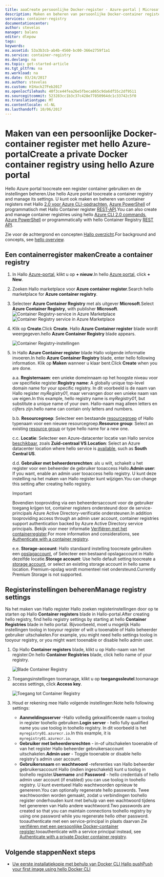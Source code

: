 ```yaml
---
title: aaaCreate persoonlijke Docker-register - Azure-portal | Microsoft Docs
description: Maken en beheren van persoonlijke Docker-container registers Hello Azure-portal aan de slag
services: container-registry
documentationcenter: 
author: stevelas
manager: balans
editor: dlepow
tags: 
keywords: 
ms.assetid: 53a3b3cb-ab4b-4560-bc00-366e2759f1a1
ms.service: container-registry
ms.devlang: na
ms.topic: get-started-article
ms.tgt_pltfrm: na
ms.workload: na
ms.date: 03/24/2017
ms.author: stevelas
ms.custom: H1Hack27Feb2017
ms.openlocfilehash: 40f3ce44fea26e5fbeca865c9da6df55c2df9511
ms.sourcegitcommit: 523283cc1b3c37c428e77850964dc1c33742c5f0
ms.translationtype: MT
ms.contentlocale: nl-NL
ms.lasthandoff: 10/06/2017
---
```

# <a name="create-a-private-docker-container-registry-using-hello-azure-portal"></a><span data-ttu-id="ddd00-103">Maken van een persoonlijke Docker-container register met hello Azure-portal</span><span class="sxs-lookup"><span data-stu-id="ddd00-103">Create a private Docker container registry using hello Azure portal</span></span>
<span data-ttu-id="ddd00-104">Hello Azure portal toocreate een register container gebruiken en de instellingen beheren.</span><span class="sxs-lookup"><span data-stu-id="ddd00-104">Use hello Azure portal toocreate a container registry and manage its settings.</span></span> <span data-ttu-id="ddd00-105">U kunt ook maken en beheren van container registers met Hallo [2.0 voor Azure CLI-opdrachten](container-registry-get-started-azure-cli.md), [Azure PowerShell](container-registry-get-started-powershell.md) of programmatisch met Hallo Container register [REST-API](https://go.microsoft.com/fwlink/p/?linkid=834376).</span><span class="sxs-lookup"><span data-stu-id="ddd00-105">You can also create and manage container registries using hello [Azure CLI 2.0 commands](container-registry-get-started-azure-cli.md), [Azure PowerShell](container-registry-get-started-powershell.md) or programmatically with hello Container Registry [REST API](https://go.microsoft.com/fwlink/p/?linkid=834376).</span></span>

<span data-ttu-id="ddd00-106">Zie voor de achtergrond en concepten [Hallo overzicht](container-registry-intro.md).</span><span class="sxs-lookup"><span data-stu-id="ddd00-106">For background and concepts, see [hello overview](container-registry-intro.md).</span></span>

## <a name="create-a-container-registry"></a><span data-ttu-id="ddd00-107">Een containerregister maken</span><span class="sxs-lookup"><span data-stu-id="ddd00-107">Create a container registry</span></span>
1. <span data-ttu-id="ddd00-108">In Hallo [Azure-portal](https://portal.azure.com), klikt u op **+ nieuw**.</span><span class="sxs-lookup"><span data-stu-id="ddd00-108">In hello [Azure portal](https://portal.azure.com), click **+ New**.</span></span>
2. <span data-ttu-id="ddd00-109">Zoeken Hallo marketplace voor **Azure container register**.</span><span class="sxs-lookup"><span data-stu-id="ddd00-109">Search hello marketplace for **Azure container registry**.</span></span>
3. <span data-ttu-id="ddd00-110">Selecteer **Azure Container Registry** met als uitgever **Microsoft**.</span><span class="sxs-lookup"><span data-stu-id="ddd00-110">Select **Azure Container Registry**, with publisher **Microsoft**.</span></span>
    <span data-ttu-id="ddd00-111">![Container Registry-service in Azure Marketplace](./media/container-registry-get-started-portal/container-registry-marketplace.png)</span><span class="sxs-lookup"><span data-stu-id="ddd00-111">![Container Registry service in Azure Marketplace](./media/container-registry-get-started-portal/container-registry-marketplace.png)</span></span>
4. <span data-ttu-id="ddd00-112">Klik op **Create**.</span><span class="sxs-lookup"><span data-stu-id="ddd00-112">Click **Create**.</span></span> <span data-ttu-id="ddd00-113">Hallo **Azure Container register** blade wordt weergegeven.</span><span class="sxs-lookup"><span data-stu-id="ddd00-113">hello **Azure Container Registry** blade appears.</span></span>

    ![Container Registry-instellingen](./media/container-registry-get-started-portal/container-registry-settings.png)
5. <span data-ttu-id="ddd00-115">In Hallo **Azure Container register** blade Hallo volgende informatie invoeren.</span><span class="sxs-lookup"><span data-stu-id="ddd00-115">In hello **Azure Container Registry** blade, enter hello following information.</span></span> <span data-ttu-id="ddd00-116">Klik op **Maken** wanneer u klaar bent.</span><span class="sxs-lookup"><span data-stu-id="ddd00-116">Click **Create** when you are done.</span></span>

    <span data-ttu-id="ddd00-117">a.</span><span class="sxs-lookup"><span data-stu-id="ddd00-117">a.</span></span> <span data-ttu-id="ddd00-118">**Registernaam**: een unieke domeinnaam op het hoogste niveau voor uw specifieke register.</span><span class="sxs-lookup"><span data-stu-id="ddd00-118">**Registry name**: A globally unique top-level domain name for your specific registry.</span></span> <span data-ttu-id="ddd00-119">In dit voorbeeld is de naam van Hallo register *myRegistry01*, maar vervangen door een unieke naam van uw eigen.</span><span class="sxs-lookup"><span data-stu-id="ddd00-119">In this example, hello registry name is *myRegistry01*, but substitute a unique name of your own.</span></span> <span data-ttu-id="ddd00-120">Hallo-naam mag alleen letters en cijfers zijn.</span><span class="sxs-lookup"><span data-stu-id="ddd00-120">hello name can contain only letters and numbers.</span></span>

    <span data-ttu-id="ddd00-121">b.</span><span class="sxs-lookup"><span data-stu-id="ddd00-121">b.</span></span> <span data-ttu-id="ddd00-122">**Resourcegroep**: Selecteer een bestaande [resourcegroep](../azure-resource-manager/resource-group-overview.md#resource-groups) of Hallo typenaam voor een nieuwe resourcegroep.</span><span class="sxs-lookup"><span data-stu-id="ddd00-122">**Resource group**: Select an existing [resource group](../azure-resource-manager/resource-group-overview.md#resource-groups) or type hello name for a new one.</span></span>

    <span data-ttu-id="ddd00-123">c.</span><span class="sxs-lookup"><span data-stu-id="ddd00-123">c.</span></span> <span data-ttu-id="ddd00-124">**Locatie**: Selecteer een Azure-datacenter locatie van Hallo service [beschikbaar](https://azure.microsoft.com/regions/services/), zoals **Zuid-centraal VS**.</span><span class="sxs-lookup"><span data-stu-id="ddd00-124">**Location**: Select an Azure datacenter location where hello service is [available](https://azure.microsoft.com/regions/services/), such as **South Central US**.</span></span>

    <span data-ttu-id="ddd00-125">d.</span><span class="sxs-lookup"><span data-stu-id="ddd00-125">d.</span></span> <span data-ttu-id="ddd00-126">**Gebruiker met beheerdersrechten**: als u wilt, schakelt u het register voor een beheerder de gebruiker tooaccess Hallo.</span><span class="sxs-lookup"><span data-stu-id="ddd00-126">**Admin user**: If you want, enable an admin user tooaccess hello registry.</span></span> <span data-ttu-id="ddd00-127">U kunt deze instelling na het maken van Hallo register kunt wijzigen.</span><span class="sxs-lookup"><span data-stu-id="ddd00-127">You can change this setting after creating hello registry.</span></span>

      > [!IMPORTANT]
      > <span data-ttu-id="ddd00-128">Bovendien tooproviding via een beheerdersaccount voor de gebruiker toegang krijgen tot, container registers ondersteund door de service-principals Azure Active Directory-verificatie ondersteunen.</span><span class="sxs-lookup"><span data-stu-id="ddd00-128">In addition tooproviding access through an admin user account, container registries support authentication backed by Azure Active Directory service principals.</span></span> <span data-ttu-id="ddd00-129">Bekijk voor meer informatie [Verifiëren met het containerregister](container-registry-authentication.md).</span><span class="sxs-lookup"><span data-stu-id="ddd00-129">For more information and considerations, see [Authenticate with a container registry](container-registry-authentication.md).</span></span>
      >

    <span data-ttu-id="ddd00-130">e.</span><span class="sxs-lookup"><span data-stu-id="ddd00-130">e.</span></span> <span data-ttu-id="ddd00-131">**Storage-account**: Hallo standaard instelling toocreate gebruiken een [opslagaccount](../storage/common/storage-introduction.md), of Selecteer een bestaand opslagaccount in Hallo dezelfde locatie.</span><span class="sxs-lookup"><span data-stu-id="ddd00-131">**Storage account**: Use hello default setting toocreate a [storage account](../storage/common/storage-introduction.md), or select an existing storage account in hello same location.</span></span> <span data-ttu-id="ddd00-132">Premium-opslag wordt momenteel niet ondersteund.</span><span class="sxs-lookup"><span data-stu-id="ddd00-132">Currently Premium Storage is not supported.</span></span>

## <a name="manage-registry-settings"></a><span data-ttu-id="ddd00-133">Registerinstellingen beheren</span><span class="sxs-lookup"><span data-stu-id="ddd00-133">Manage registry settings</span></span>
<span data-ttu-id="ddd00-134">Na het maken van Hallo register Hallo zoeken registerinstellingen door op te starten op Hallo **Container registers** blade in Hallo-portal.</span><span class="sxs-lookup"><span data-stu-id="ddd00-134">After creating hello registry, find hello registry settings by starting at hello **Container Registries** blade in hello portal.</span></span> <span data-ttu-id="ddd00-135">Bijvoorbeeld, moet u mogelijk Hallo instellingen toolog in tooyour register of wilt u tooenable of Hallo beheerder gebruiker uitschakelen.</span><span class="sxs-lookup"><span data-stu-id="ddd00-135">For example, you might need hello settings toolog in tooyour registry, or you might want tooenable or disable hello admin user.</span></span>

1. <span data-ttu-id="ddd00-136">Op Hallo **Container registers** blade, klikt u op Hallo-naam van het register.</span><span class="sxs-lookup"><span data-stu-id="ddd00-136">On hello **Container Registries** blade, click hello name of your registry.</span></span>

    ![Blade Container Registry](./media/container-registry-get-started-portal/container-registry-blade.png)
2. <span data-ttu-id="ddd00-138">Toegangsinstellingen toomanage, klikt u op **toegangssleutel**.</span><span class="sxs-lookup"><span data-stu-id="ddd00-138">toomanage access settings, click **Access key**.</span></span>

    ![Toegang tot Container Registry](./media/container-registry-get-started-portal/container-registry-access.png)
3. <span data-ttu-id="ddd00-140">Houd er rekening mee Hallo volgende instellingen:</span><span class="sxs-lookup"><span data-stu-id="ddd00-140">Note hello following settings:</span></span>

   * <span data-ttu-id="ddd00-141">**Aanmeldingsserver** -Hallo volledig gekwalificeerde naam u toolog in register toohello gebruiken.</span><span class="sxs-lookup"><span data-stu-id="ddd00-141">**Login server** - hello fully qualified name you use toolog in toohello registry.</span></span> <span data-ttu-id="ddd00-142">In dit voorbeeld is het `myregistry01.azurecr.io`.</span><span class="sxs-lookup"><span data-stu-id="ddd00-142">In this example, it is `myregistry01.azurecr.io`.</span></span>
   * <span data-ttu-id="ddd00-143">**Gebruiker met beheerdersrechten** - in-of uitschakelen tooenable of van het register Hallo beheerder gebruikersaccount uitschakelen.</span><span class="sxs-lookup"><span data-stu-id="ddd00-143">**Admin user** - Toggle tooenable or disable hello registry's admin user account.</span></span>
   * <span data-ttu-id="ddd00-144">**Gebruikersnaam** en **wachtwoord** -referenties van Hallo beheerder gebruikersaccount Hallo (indien ingeschakeld) kunt u toolog in toohello register.</span><span class="sxs-lookup"><span data-stu-id="ddd00-144">**Username** and **Password** - hello credentials of hello admin user account (if enabled) you can use toolog in toohello registry.</span></span> <span data-ttu-id="ddd00-145">U kunt eventueel Hallo wachtwoorden opnieuw te genereren.</span><span class="sxs-lookup"><span data-stu-id="ddd00-145">You can optionally regenerate hello passwords.</span></span> <span data-ttu-id="ddd00-146">Twee wachtwoorden worden gemaakt, zodat u verbindingen toohello register onderhouden kunt met behulp van een wachtwoord tijdens het genereren van Hallo andere wachtwoord.</span><span class="sxs-lookup"><span data-stu-id="ddd00-146">Two passwords are created so that you can maintain connections toohello registry by using one password while you regenerate hello other password.</span></span> <span data-ttu-id="ddd00-147">tooauthenticate met een service-principal in plaats daarvan Zie [verifiëren met een persoonlijke Docker-container register](container-registry-authentication.md).</span><span class="sxs-lookup"><span data-stu-id="ddd00-147">tooauthenticate with a service principal instead, see [Authenticate with a private Docker container registry](container-registry-authentication.md).</span></span>

## <a name="next-steps"></a><span data-ttu-id="ddd00-148">Volgende stappen</span><span class="sxs-lookup"><span data-stu-id="ddd00-148">Next steps</span></span>
* [<span data-ttu-id="ddd00-149">Uw eerste installatiekopie met behulp van Docker CLI Hallo push</span><span class="sxs-lookup"><span data-stu-id="ddd00-149">Push your first image using hello Docker CLI</span></span>](container-registry-get-started-docker-cli.md)
